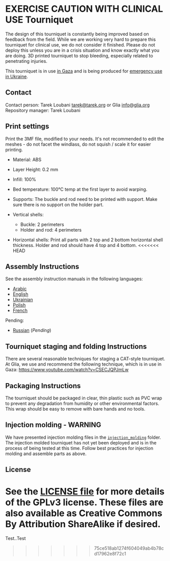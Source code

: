 # EXERCISE CAUTION WITH CLINICAL USE Tourniquet
The design of this tourniquet is constantly being improved based on feedback from the field. While we are working very hard to prepare this tourniquet for clinical use, we do not consider it finished. Please do not deploy this unless you are in a crisis situation and know exactly what you are doing. 3D printed tourniquet to stop bleeding, especially related to penetrating injuries.

This tourniquet is in use [in Gaza](https://trklou.medium.com/3d-printed-open-source-tourniquet-rationale-failure-analysis-and-proposed-next-steps-of-the-glia-97e8441b4c5a) and is being produced for [emergency use in Ukraine](https://trklou.medium.com/glias-gaza-tourniquet-is-ready-for-emergency-use-in-ukraine-make-some-if-you-can-ef5f83260b7c).

## Contact
Contact person: Tarek Loubani <tarek@tarek.org> or Glia <info@glia.org>
Repository manager: Tarek Loubani

## Print settings
Print the 3MF file, modified to your needs. It's not recommended to edit the meshes - do not facet the windlass, do not squish / scale it for easier printing.

* Material: ABS
* Layer Height: 0.2 mm
* Infill: 100%
* Bed temperature: 100°C temp at the first layer to avoid warping.

* Supports: The buckle and rod need to be printed with support. Make sure there is no support on the holder part.
* Vertical shells:
  * Buckle: 2 perimeters
  * Holder and rod: 4 perimeters
* Horizontal shells: Print all parts with 2 top and 2 bottom horizontal shell thickness. Holder and rod should have 4 top and 4 bottom.
<<<<<<< HEAD

## Assembly Instructions
See the assembly instruction manuals in the following languages:
* [Arabic](assembly_instructions/INSTRUCTIONS_AR.md)
* [English](assembly_instructions/INSTRUCTIONS_EN.md)
* [Ukrainian](assembly_instructions/INSTRUCTIONS_UA.md)
* [Polish](assembly_instructions/INSTRUCTIONS_PL.md)
* [French](assembly_instructions/INSTRUCTIONS_FR.md)

Pending:
* [Russian](assembly_instructions/INSTRUCTIONS_RU.md) (_Pending_)

## Tourniquet staging and folding Instructions
There are several reasonable techniques for staging a CAT-style tourniquet. At Glia, we use and recommend the following technique, which is in use in Gaza: https://www.youtube.com/watch?v=CSECJQPJmLw

## Packaging Instructions
The tourniquet should be packaged in clear, thin plastic such as PVC wrap to prevent any degradation from humidity or other environmental factors. This wrap should be easy to remove with bare hands and no tools.

## Injection molding - WARNING
We have presented injection molding files in the [`injection_molding`](injection_molding) folder. The injection molded tourniquet has not yet been deployed and is in the process of being tested at this time. Follow best practices for injection molding and assemble parts as above.

## License
See the [LICENSE file](LICENSE) for more details of the GPLv3 license. These files are also available as Creative Commons By Attribution ShareAlike if desired.
=======
Test..Test
>>>>>>> 75ce518ab1274f604049ab4b78cd17962e8f72c1
